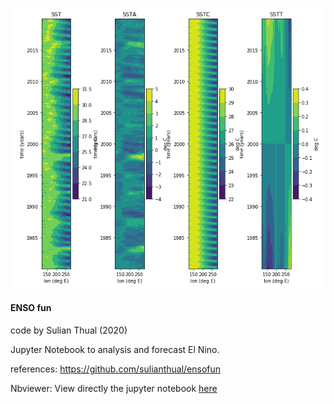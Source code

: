 
![alt text](screenshot.png?raw=true "Screenshot")

<h4>ENSO fun</h4>

code by Sulian Thual (2020)

Jupyter Notebook to analysis and forecast El Nino.

references: https://github.com/sulianthual/ensofun

Nbviewer: View directly the jupyter notebook [here](https://nbviewer.jupyter.org/github/sulianthual/ensofun/blob/main/main.ipynb)


